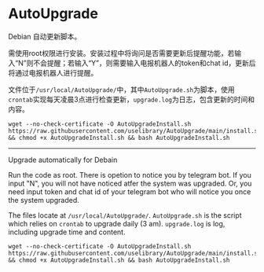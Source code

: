 # AutoUpgrade

Debian 自动更新脚本。

需使用root权限进行安装。安装过程中将询问是否需要更新后提醒功能，若输入“N”则不会提醒；若输入“Y”，则需要输入电报机器人的token和chat id，更新后将通过电报机器人进行提醒。

文件位于`/usr/local/AutoUpgrade/`中，其中`AutoUpgrade.sh`为脚本，使用`crontab`实现每天凌晨3点进行检查更新，`upgrade.log`为日志，包含更新的时间和内容。

```
wget --no-check-certificate -O AutoUpgradeInstall.sh https://raw.githubusercontent.com/uselibrary/AutoUpgrade/main/install.sh && chmod +x AutoUpgradeInstall.sh && bash AutoUpgradeInstall.sh
```

---

Upgrade automatically for Debain

Run the code as root. There is opetion to notice you by telegram bot. If you input "N", you will not have noticed atfer the system was upgraded. Or, you need input token and chat id of your telegram bot who will notice you once the system upgraded.

The files locate at `/usr/local/AutoUpgrade/`. `AutoUpgrade.sh` is the script which relies on `crontab` to upgrade daily (3 am). `upgrade.log` is log, including upgrade time and content.

```
wget --no-check-certificate -O AutoUpgradeInstall.sh https://raw.githubusercontent.com/uselibrary/AutoUpgrade/main/install.sh && chmod +x AutoUpgradeInstall.sh && bash AutoUpgradeInstall.sh
```

